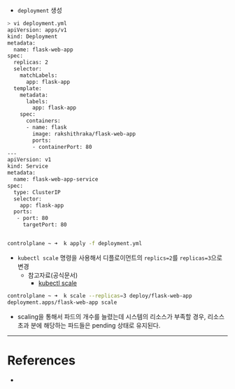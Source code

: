 - `deployment` 생성
```bash
> vi deployment.yml
apiVersion: apps/v1
kind: Deployment
metadata:
  name: flask-web-app
spec:
  replicas: 2
  selector:
    matchLabels:
      app: flask-app
  template:
    metadata:
      labels:
        app: flask-app
    spec:
      containers:
      - name: flask
        image: rakshithraka/flask-web-app
        ports:
        - containerPort: 80
---
apiVersion: v1
kind: Service
metadata:
  name: flask-web-app-service
spec:
  type: ClusterIP
  selector:
    app: flask-app
  ports:
   - port: 80
     targetPort: 80


controlplane ~ ➜  k apply -f deployment.yml 
```


- `kubectl scale` 명령을 사용해서 디플로이먼트의 `replics=2`를 `replicas=3`으로 변경
	- 참고자료(공식문서)
		- [kubectl scale](https://kubernetes.io/docs/reference/kubectl/generated/kubectl_scale/)
```bash
controlplane ~ ➜  k scale --replicas=3 deploy/flask-web-app
deployment.apps/flask-web-app scale
```

- scaling을 통해서 파드의 개수를 늘렸는데 시스템의 리소스가 부족할 경우, 리소스 초과 분에 해당하는 파드들은 pending 상태로 유지된다.




---

# References
- 
